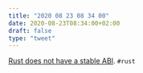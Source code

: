 ```yaml
---
title: "2020 08 23 08 34 00"
date: 2020-08-23T08:34:00+02:00
draft: false
type: "tweet"
---
```

[Rust does not have a stable ABI](https://people.gnome.org/~federico/blog/rust-stable-abi.html). `#rust`
